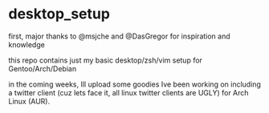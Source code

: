# desktop_setup

first, major thanks to @msjche and @DasGregor for inspiration and knowledge

this repo contains just my basic desktop/zsh/vim setup for Gentoo/Arch/Debian

in the coming weeks, Ill upload some goodies Ive been working on including a twitter client (cuz lets face it, all linux twitter clients are UGLY) for Arch Linux (AUR).
